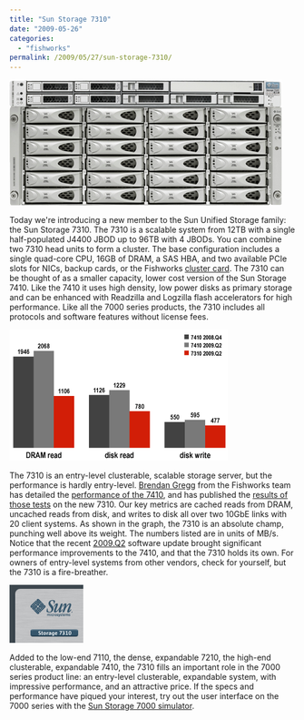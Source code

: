 ```yaml
---
title: "Sun Storage 7310"
date: "2009-05-26"
categories:
  - "fishworks"
permalink: /2009/05/27/sun-storage-7310/
---
```


![](images/maguro.png)

Today we're introducing a new member to the Sun Unified Storage family: the Sun Storage 7310. The 7310 is a scalable system from 12TB with a single half-populated J4400 JBOD up to 96TB with 4 JBODs. You can combine two 7310 head units to form a cluster. The base configuration includes a single quad-core CPU, 16GB of DRAM, a SAS HBA, and two available PCIe slots for NICs, backup cards, or the Fishworks [cluster card](http://blogs.sun.com/wesolows/entry/low_availability_clusters). The 7310 can be thought of as a smaller capacity, lower cost version of the Sun Storage 7410. Like the 7410 it uses high density, low power disks as primary storage and can be enhanced with Readzilla and Logzilla flash accelerators for high performance. Like all the 7000 series products, the 7310 includes all protocols and software features without license fees.

![](images/maguro_performance.png)

The 7310 is an entry-level clusterable, scalable storage server, but the performance is hardly entry-level. [Brendan Gregg](http://blogs.sun.com/brendan) from the Fishworks team has detailed the [performance of the 7410](http://blogs.sun.com/brendan/entry/my_sun_storage_7410_perf), and has published the [results of those tests](http://blogs.sun.com/brendan/entry/my_sun_storage_7310_perf) on the new 7310. Our key metrics are cached reads from DRAM, uncached reads from disk, and writes to disk all over two 10GbE links with 20 client systems. As shown in the graph, the 7310 is an absolute champ, punching well above its weight. The numbers listed are in units of MB/s. Notice that the recent [2009.Q2](http://blogs.sun.com/fishworks/entry/sun_storage_7000_2009_q2) software update brought significant performance improvements to the 7410, and that the 7310 holds its own. For owners of entry-level systems from other vendors, check for yourself, but the 7310 is a fire-breather.

![](images/7310_header.png)

Added to the low-end 7110, the dense, expandable 7210, the high-end clusterable, expandable 7410, the 7310 fills an important role in the 7000 series product line: an entry-level clusterable, expandable system, with impressive performance, and an attractive price. If the specs and performance have piqued your interest, try out the user interface on the 7000 series with the [Sun Storage 7000 simulator](http://dtrace.org/blogs/ahl/ss_7000_simulator_update_plus).
